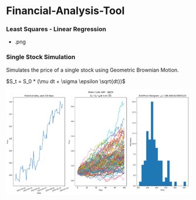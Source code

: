 # Financial-Analysis-Tool


### Least Squares - Linear Regression
 - .png

### Single Stock Simulation

Simulates the price of a single stock using Geometric Brownian Motion.

$S_t = S_0 * (\mu dt + \sigma \epsilon \sqrt{dt})$

![img](https://github.com/JoshuaTomsett/Financial-Analysis-Tool/blob/29f1e629cff069ee5770d461ba5fe13fcb7ab6aa/Photos/MC%20GBM%20Price%20Prediction.png)

